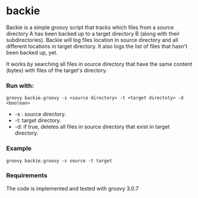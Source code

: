 
# backie
 Backie is a simple groovy script that tracks which files from a source directory A has been backed up to a target directory B (along with their subdirectories). Backie will log files location in source directory and all different locations in target directory. It also logs the list of files that hasn't been backed up, yet. 

It works by searching all files in source directory that have the same content (bytes) with files of the target's directory.
 
 ### Run with:

    groovy backie.groovy -s <source directory> -t <target directoty> -d <boolean>
    
- -s : source directory. 
- -t: target directory.
- -d: if true, deletes all files in source directory that exist in target directory.

### Example

    groovy backie.groovy -s source -t target

### Requirements
The code is implemented and tested with groovy 3.0.7
